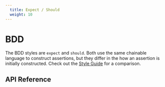 ```yaml
---
  title: Expect / Should
  weight: 10
--- 
```


# BDD

The BDD styles are `expect` and `should`. Both use the same chainable language to 
construct assertions, but they differ in the how an assertion is initially constructed.
Check out the [Style Guide](/guide/styles) for a comparison.

## API Reference
